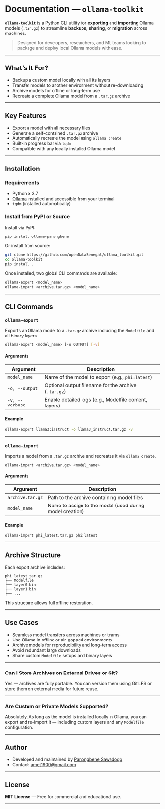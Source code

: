 # Documentation — `ollama-toolkit`

**`ollama-toolkit`** is a Python CLI utility for **exporting** and **importing** Ollama models (`.tar.gz`) to streamline **backups**, **sharing**, or **migration** across machines.

> Designed for developers, researchers, and ML teams looking to package and deploy local Ollama models with ease.

---

## What’s It For?

* Backup a custom model locally with all its layers
* Transfer models to another environment without re-downloading
* Archive models for offline or long-term use
* Recreate a complete Ollama model from a `.tar.gz` archive

---

## Key Features

* Export a model with all necessary files
* Generate a self-contained `.tar.gz` archive
* Automatically recreate the model using `ollama create`
* Built-in progress bar via `tqdm`
* Compatible with any locally installed Ollama model

---

## Installation

### Requirements

* Python ≥ 3.7
* [Ollama](https://ollama.com/download) installed and accessible from your terminal
* `tqdm` (installed automatically)

### Install from PyPI or Source

Install via PyPI:

```bash
pip install ollama-panongbene
```

Or install from source:

```bash
git clone https://github.com/openDataSenegal/ollama_toolkit.git
cd ollama-toolkit
pip install .
```

Once installed, two global CLI commands are available:

```bash
ollama-export <model_name>
ollama-import <archive.tar.gz> <model_name>
```

---

## CLI Commands

### `ollama-export`

Exports an Ollama model to a `.tar.gz` archive including the `Modelfile` and all binary layers.

```bash
ollama-export <model_name> [-o OUTPUT] [-v]
```

#### Arguments

| Argument        | Description                                            |
| --------------- | ------------------------------------------------------ |
| `model_name`    | Name of the model to export (e.g., `phi:latest`)       |
| `-o, --output`  | Optional output filename for the archive (`.tar.gz`)   |
| `-v, --verbose` | Enable detailed logs (e.g., Modelfile content, layers) |

#### Example

```bash
ollama-export llama3:instruct -o llama3_instruct.tar.gz -v
```

---

### `ollama-import`

Imports a model from a `.tar.gz` archive and recreates it via `ollama create`.

```bash
ollama-import <archive.tar.gz> <model_name>
```

#### Arguments

| Argument         | Description                                              |
| ---------------- | -------------------------------------------------------- |
| `archive.tar.gz` | Path to the archive containing model files               |
| `model_name`     | Name to assign to the model (used during model creation) |

#### Example

```bash
ollama-import phi_latest.tar.gz phi:latest
```

---

## Archive Structure

Each export archive includes:

```
phi_latest.tar.gz
├── Modelfile
├── layer0.bin
├── layer1.bin
├── ...
```

This structure allows full offline restoration.

---

## Use Cases

* Seamless model transfers across machines or teams
* Use Ollama in offline or air-gapped environments
* Archive models for reproducibility and long-term access
* Avoid redundant large downloads
* Share custom `Modelfile` setups and binary layers

---

### Can I Store Archives on External Drives or Git?

Yes — archives are fully portable.
You can version them using Git LFS or store them on external media for future reuse.

---

### Are Custom or Private Models Supported?

Absolutely.
As long as the model is installed locally in Ollama, you can export and re-import it — including custom layers and any `Modelfile` configuration.

---

## Author

* Developed and maintained by [Panongbene Sawadogo](https://panongbene.com)
* Contact: [amet1900@gmail.com](mailto:amet1900@gmail.com)

---

## License

**MIT License** — Free for commercial and educational use.

---